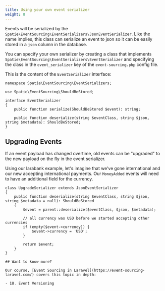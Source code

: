 ```yaml
---
title: Using your own event serializer
weight: 8
---
```


Events will be serialized by the `Spatie\EventSourcing\EventSerializers\JsonEventSerializer`. Like the name implies, this class can serialize an event to json so it can be easily stored in a `json` column in the database.

You can specify your own serializer by creating a class that implements `Spatie\EventSourcing\EventSerializers\EventSerializer` and specifying the class in the `event_serializer` key of the `event-sourcing.php` config file.

This is the content of the `EventSerializer` interface:

```
namespace Spatie\EventSourcing\EventSerializers;

use Spatie\EventSourcing\ShouldBeStored;

interface EventSerializer
{
    public function serialize(ShouldBeStored $event): string;

    public function deserialize(string $eventClass, string $json, string $metadata): ShouldBeStored;
}
```

## Upgrading Events

If an event payload has changed overtime, old events can be "upgraded" to the new payload on the fly
in the event serializer. 

Using our larabank example, let's imagine that we've gone international and our new accepting 
international payments. Our `MoneyAdded` events will need to have an additional field for
the currency.

```
class UpgradeSerializer extends JsonEventSerializer
{
    public function deserialize(string $eventClass, string $json, string $metadata = null): ShouldBeStored
    {
        $event = parent::deserialize($eventClass, $json, $metadata);

        // all currency was USD before we started accepting other currencies
        if (empty($event->currency)) {
            $event->currency = 'USD';
        }

        return $event;
    }
}

## Want to know more?

Our course, [Event Sourcing in Laravel](https://event-sourcing-laravel.com/) covers this topic in depth:

- 18. Event Versioning
